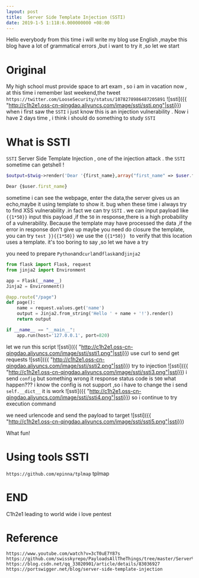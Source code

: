 ```yaml
---
layout: post
title:  Server Side Template Injection (SSTI)
date: 2019-1-5 1:118:6.000000000 +08:00
---
```

Hello everybody
from this time i will write my blog use English ,maybe this blog have a lot of grammatical errors ,but i want to try it ,so let we start 

# Original
My high school must provide space to art exam , so i am in vacation now , at this time i remember last weekend,the tweet `https://twitter.com/LooseSecurity/status/1078278986487205891` 
![ssti]({{ "http://c1h2e1.oss-cn-qingdao.aliyuncs.com/image/ssti/ssti.png"|ssti}})
when i first saw the `SSTI` i just know this is an injection vulnerability . Now i have 2 days time , i think i should do something to study `SSTI` 

# What is SSTI
`SSTI` Server Side Template Injection , one of the injection attack . the `SSTI` sometime can getshell !
```php
$output=$twig->render('Dear '{first_name},array("first_name" => $user.firstname));
```
```javascript
Dear {$user.first_name}
```

sometime i can see the webpage, enter the data,the server gives us an echo,maybe it using template to show it. bug when these time i always try to find XSS vulnerability .in fact we can try `SSTI` .
 we can input payload like `{{1*50}}` input this payload  ,if the `50` in response,there is a high probability of a vulnerability. Because the template may have processed the data ,if the error in response don't give up maybe you need do closure the template, you can try `test }}{{1*50}}`
we use the `{{1*50}} ` to verify that this location uses a template.
it's too boring to say ,so let we have a try

you need to prepare `Python`and`curl`and`flask`and`jinja2`
```python
from flask import Flask, request
from jinja2 import Environment

app = Flask(__name__)
Jinja2 = Environment()

@app.route("/page")
def page():
    name = request.values.get('name')
    output = Jinja2.from_string('Hello ' + name + '!').render()
    return output

if __name__ == "__main__":
    app.run(host='127.0.0.1', port=820)
```
let we run this script 
![ssti]({{ "http://c1h2e1.oss-cn-qingdao.aliyuncs.com/image/ssti/ssti1.png"|ssti}})
use curl to send get requests 
![ssti]({{ "http://c1h2e1.oss-cn-qingdao.aliyuncs.com/image/ssti/ssti2.png"|ssti}})
try to injection
![ssti]({{ "http://c1h2e1.oss-cn-qingdao.aliyuncs.com/image/ssti/ssti3.png"|ssti}})
i send `config` but something wrong it response status code is `500` what happen???
i know the config is not support ,so i have to change the i send 
`self.__dict__`
it is work 
![ssti]({{ "http://c1h2e1.oss-cn-qingdao.aliyuncs.com/image/ssti/ssti4.png"|ssti}})
so i continue to try execution command 

we need urlencode and send the payload to target
![ssti]({{ "http://c1h2e1.oss-cn-qingdao.aliyuncs.com/image/ssti/ssti5.png"|ssti}})


What fun!


# Using tools SSTI
`https://github.com/epinna/tplmap`
tplmap 


# END
C1h2e1 leading to world wide
i love pentest
 
# Reference 
```
https://www.youtube.com/watch?v=3cT0uE7Y87s
https://github.com/swisskyrepo/PayloadsAllTheThings/tree/master/Server%20Side%20Template%20injections
https://blog.csdn.net/qq_33020901/article/details/83036927
https://portswigger.net/blog/server-side-template-injection
```







